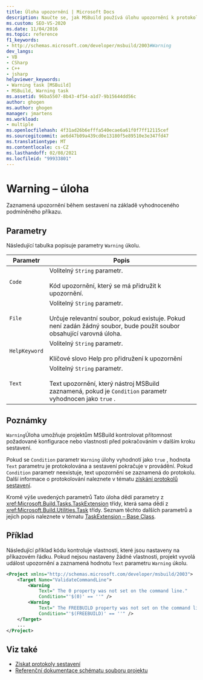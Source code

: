 ```yaml
---
title: Úloha upozornění | Microsoft Docs
description: Naučte se, jak MSBuild používá úlohu upozornění k protokolování upozornění během sestavení na základě vyhodnoceného podmíněného příkazu.
ms.custom: SEO-VS-2020
ms.date: 11/04/2016
ms.topic: reference
f1_keywords:
- http://schemas.microsoft.com/developer/msbuild/2003#Warning
dev_langs:
- VB
- CSharp
- C++
- jsharp
helpviewer_keywords:
- Warning task [MSBuild]
- MSBuild, Warning task
ms.assetid: 96ba5507-8b43-4f54-a1d7-9b15644dd56c
author: ghogen
ms.author: ghogen
manager: jmartens
ms.workload:
- multiple
ms.openlocfilehash: 4f31ad26b6efffa540ecae6a61f0f7ff12115cef
ms.sourcegitcommit: ae6d47b09a439cd0e13180f5e89510e3e347fd47
ms.translationtype: MT
ms.contentlocale: cs-CZ
ms.lasthandoff: 02/08/2021
ms.locfileid: "99933801"
---
```

# <a name="warning-task"></a>Warning – úloha

Zaznamená upozornění během sestavení na základě vyhodnoceného podmíněného příkazu.

## <a name="parameters"></a>Parametry

 Následující tabulka popisuje parametry `Warning` úkolu.

| Parametr | Popis |
|---------------| - |
| `Code` | Volitelný `String` parametr.<br /><br /> Kód upozornění, který se má přidružit k upozornění. |
| `File` | Volitelný `String` parametr.<br /><br /> Určuje relevantní soubor, pokud existuje. Pokud není zadán žádný soubor, bude použit soubor obsahující varovná úloha. |
| `HelpKeyword` | Volitelný `String` parametr.<br /><br /> Klíčové slovo Help pro přidružení k upozornění |
| `Text` | Volitelný `String` parametr.<br /><br /> Text upozornění, který nástroj MSBuild zaznamená, pokud je `Condition` parametr vyhodnocen jako `true` . |

## <a name="remarks"></a>Poznámky

 `Warning`Úloha umožňuje projektům MSBuild kontrolovat přítomnost požadované konfigurace nebo vlastnosti před pokračováním v dalším kroku sestavení.

 Pokud se `Condition` parametr `Warning` úlohy vyhodnotí jako `true` , hodnota `Text` parametru je protokolována a sestavení pokračuje v provádění. Pokud `Condition` parametr neexistuje, text upozornění se zaznamená do protokolu. Další informace o protokolování naleznete v tématu [získání protokolů sestavení](../msbuild/obtaining-build-logs-with-msbuild.md).

 Kromě výše uvedených parametrů Tato úloha dědí parametry z <xref:Microsoft.Build.Tasks.TaskExtension> třídy, která sama dědí z <xref:Microsoft.Build.Utilities.Task> třídy. Seznam těchto dalších parametrů a jejich popis naleznete v tématu [TaskExtension – Base Class](../msbuild/taskextension-base-class.md).

## <a name="example"></a>Příklad

 Následující příklad kódu kontroluje vlastnosti, které jsou nastaveny na příkazovém řádku. Pokud nejsou nastaveny žádné vlastnosti, projekt vyvolá událost upozornění a zaznamená hodnotu `Text` parametru `Warning` úkolu.

```xml
<Project xmlns="http://schemas.microsoft.com/developer/msbuild/2003">
    <Target Name="ValidateCommandLine">
        <Warning
            Text=" The 0 property was not set on the command line."
            Condition="'$(0)' == ''" />
        <Warning
            Text=" The FREEBUILD property was not set on the command line."
            Condition="'$(FREEBUILD)' == ''" />
    </Target>
    ...
</Project>
```

## <a name="see-also"></a>Viz také

- [Získat protokoly sestavení](../msbuild/obtaining-build-logs-with-msbuild.md)
- [Referenční dokumentace schématu souboru projektu](../msbuild/msbuild-project-file-schema-reference.md)
